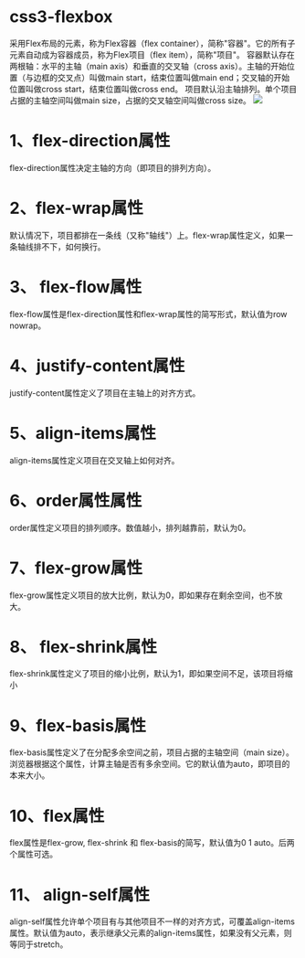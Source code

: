 # css3-flexbox
采用Flex布局的元素，称为Flex容器（flex container），简称"容器"。它的所有子元素自动成为容器成员，称为Flex项目（flex item），简称"项目"。
容器默认存在两根轴：水平的主轴（main axis）和垂直的交叉轴（cross axis）。主轴的开始位置（与边框的交叉点）叫做main start，结束位置叫做main end；交叉轴的开始位置叫做cross start，结束位置叫做cross end。
项目默认沿主轴排列。单个项目占据的主轴空间叫做main size，占据的交叉轴空间叫做cross size。
<img src="flexbox/flexbox.png">
# 1、flex-direction属性
flex-direction属性决定主轴的方向（即项目的排列方向）。

# 2、flex-wrap属性
默认情况下，项目都排在一条线（又称"轴线"）上。flex-wrap属性定义，如果一条轴线排不下，如何换行。

# 3、 flex-flow属性
flex-flow属性是flex-direction属性和flex-wrap属性的简写形式，默认值为row nowrap。

# 4、justify-content属性
justify-content属性定义了项目在主轴上的对齐方式。

# 5、align-items属性
align-items属性定义项目在交叉轴上如何对齐。

# 6、order属性属性
order属性定义项目的排列顺序。数值越小，排列越靠前，默认为0。

# 7、flex-grow属性
flex-grow属性定义项目的放大比例，默认为0，即如果存在剩余空间，也不放大。

# 8、 flex-shrink属性
flex-shrink属性定义了项目的缩小比例，默认为1，即如果空间不足，该项目将缩小

# 9、flex-basis属性
flex-basis属性定义了在分配多余空间之前，项目占据的主轴空间（main size）。浏览器根据这个属性，计算主轴是否有多余空间。它的默认值为auto，即项目的本来大小。

# 10、flex属性
flex属性是flex-grow, flex-shrink 和 flex-basis的简写，默认值为0 1 auto。后两个属性可选。

# 11、 align-self属性
align-self属性允许单个项目有与其他项目不一样的对齐方式，可覆盖align-items属性。默认值为auto，表示继承父元素的align-items属性，如果没有父元素，则等同于stretch。
